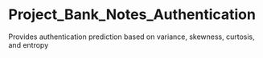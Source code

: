 # Project_Bank_Notes_Authentication
Provides authentication prediction based on variance, skewness, curtosis, and entropy
